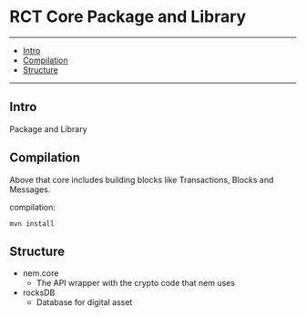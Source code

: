 

# RCT Core Package and Library




-----

<!-- MarkdownTOC -->

- [Intro](#intro)
- [Compilation](#compilation)
- [Structure](#structure)

<!-- /MarkdownTOC -->


-----





## Intro


Package and Library



## Compilation

Above that core includes building blocks like Transactions, Blocks and Messages.

compilation:

    mvn install


## Structure

+ 	nem.core
	-	The API wrapper with the crypto code that nem uses
+	rocksDB
	-	Database for digital asset



